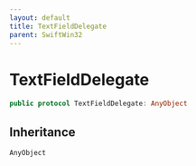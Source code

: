 ```yaml
---
layout: default
title: TextFieldDelegate
parent: SwiftWin32
---
```

# TextFieldDelegate

``` swift
public protocol TextFieldDelegate: AnyObject 
```

## Inheritance

`AnyObject`
